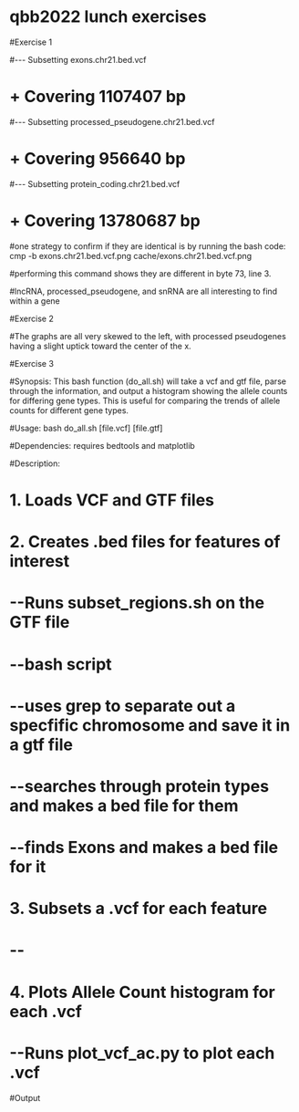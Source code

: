  # qbb2022 lunch exercises
 
 #Exercise 1
 
 #--- Subsetting exons.chr21.bed.vcf
 #    + Covering 1107407 bp
 #--- Subsetting processed_pseudogene.chr21.bed.vcf
 #    + Covering 956640 bp
 #--- Subsetting protein_coding.chr21.bed.vcf
 #    + Covering 13780687 bp
 
 #one strategy to confirm if they are identical is by running the bash code:
 cmp -b exons.chr21.bed.vcf.png cache/exons.chr21.bed.vcf.png
 
 #performing this command shows they are different in byte 73, line 3.
 
 #lncRNA, processed_pseudogene, and snRNA are all interesting to find within a gene
 
 
 #Exercise 2
 
 #The graphs are all very skewed to the left, with processed pseudogenes having a slight uptick toward the center of the x.
 
 #Exercise 3
 
 #Synopsis: This bash function (do_all.sh) will take a vcf and gtf file, parse through the information, and output a histogram showing the allele counts for differing gene types. This is useful for comparing the trends of allele counts for different gene types.
 
 #Usage: bash do_all.sh [file.vcf] [file.gtf]
 
 #Dependencies: requires bedtools and matplotlib
 
 #Description: 
 # 1. Loads VCF and GTF files
 # 2. Creates .bed files for features of interest
 # 		--Runs subset_regions.sh on the GTF file
 #			--bash script
 #			--uses grep to separate out a specfific chromosome and save it in a gtf file
 #			--searches through protein types and makes a bed file for them
 #			--finds Exons and makes a bed file for it
 # 3. Subsets a .vcf for each feature
 #		--
 # 4. Plots Allele Count histogram for each .vcf
 #		--Runs plot_vcf_ac.py to plot each .vcf
 
 
 #Output
 
 